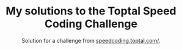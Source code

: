 
<h1 align="center">My solutions to the Toptal Speed Coding Challenge</h1>

<div align="center">
   Solution for a challenge from  <a href="https://speedcoding.toptal.com/challenge?ch=toptal-js-2021" target="_blank">speedcoding.toptal.com/</a>.
</div>